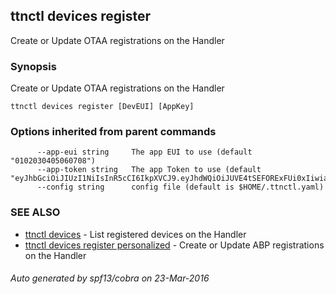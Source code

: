 ## ttnctl devices register

Create or Update OTAA registrations on the Handler

### Synopsis


Create or Update OTAA registrations on the Handler

```
ttnctl devices register [DevEUI] [AppKey]
```

### Options inherited from parent commands

```
      --app-eui string     The app EUI to use (default "0102030405060708")
      --app-token string   The app Token to use (default "eyJhbGciOiJIUzI1NiIsInR5cCI6IkpXVCJ9.eyJhdWQiOiJUVE4tSEFORExFUi0xIiwiaXNzIjoiVGhlVGhpbmdzVGhlTmV0d29yayIsInN1YiI6IjAxMDIwMzA0MDUwNjA3MDgifQ.zMHNXAVgQj672lwwDVmfYshpMvPwm6A8oNWJ7teGS2A")
      --config string      config file (default is $HOME/.ttnctl.yaml)
```

### SEE ALSO
* [ttnctl devices](ttnctl_devices)	 - List registered devices on the Handler
* [ttnctl devices register personalized](ttnctl_devices_register_personalized)	 - Create or Update ABP registrations on the Handler

###### Auto generated by spf13/cobra on 23-Mar-2016
